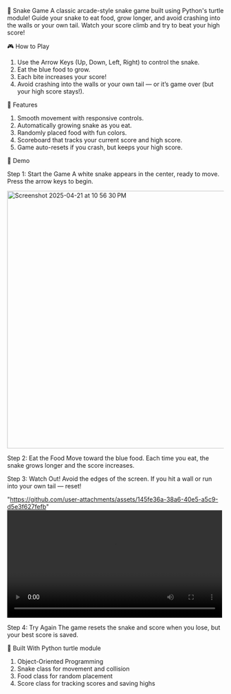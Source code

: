 🐍 Snake Game
A classic arcade-style snake game built using Python's turtle module! Guide your snake to eat food, grow longer, and avoid crashing into the walls or your own tail. Watch your score climb and try to beat your high score!

🎮 How to Play

  1. Use the Arrow Keys (Up, Down, Left, Right) to control the snake.
  2. Eat the blue food to grow.
  3. Each bite increases your score!
  4. Avoid crashing into the walls or your own tail — or it’s game over (but your high score stays!).

🚀 Features

  1. Smooth movement with responsive controls.
  2. Automatically growing snake as you eat.
  3. Randomly placed food with fun colors.
  4. Scoreboard that tracks your current score and high score.
  5. Game auto-resets if you crash, but keeps your high score.

📸 Demo
  
  Step 1: Start the Game
  A white snake appears in the center, ready to move. Press the arrow keys to begin.
  
  <img width="599" alt="Screenshot 2025-04-21 at 10 56 30 PM" src="https://github.com/user-attachments/assets/fc2c0f00-2743-4269-a6b9-220a2218d55d" />

  Step 2: Eat the Food
  Move toward the blue food. Each time you eat, the snake grows longer and the score increases.
  
  Step 3: Watch Out!
  Avoid the edges of the screen. If you hit a wall or run into your own tail — reset!


  "https://github.com/user-attachments/assets/145fe36a-38a6-40e5-a5c9-d5e3f627fefb"
  <video src="./assets/snake-game-demo.mp4" controls width="500"></video>



  Step 4: Try Again
  The game resets the snake and score when you lose, but your best score is saved.

🧠 Built With Python turtle module
  1. Object-Oriented Programming
  2. Snake class for movement and collision
  3. Food class for random placement
  4. Score class for tracking scores and saving highs

